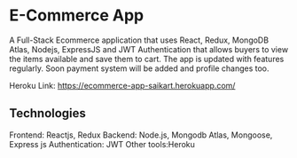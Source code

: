 # E-Commerce App

A Full-Stack Ecommerce application that uses React, Redux, MongoDB Atlas, Nodejs, ExpressJS and JWT Authentication that allows buyers to view the items available and save them to cart.
The app is updated with features regularly. Soon payment system will be added and profile changes too.

Heroku Link: https://ecommerce-app-saikart.herokuapp.com/

## Technologies

Frontend: Reactjs, Redux
Backend: Node.js, Mongodb Atlas, Mongoose, Express js
Authentication: JWT
Other tools:Heroku
